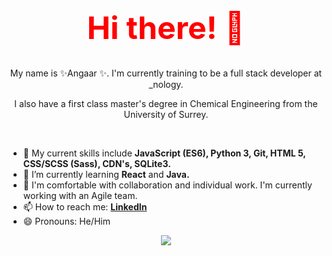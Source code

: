 <h1 align="center" style="color:red; font-size:50px;">  Hi there! 👋 </h1> 

<p align="center"> My name is ✨Angaar ✨. I'm currently training to be a full stack developer at _nology. </p>

<p align="center"> I also have a first class master's degree in Chemical Engineering from the University of Surrey. </p> 
<br> 

- 🔭 My current skills include **JavaScript (ES6), Python 3, Git, HTML 5, CSS/SCSS (Sass), CDN's, SQLite3.** 
- 🌱 I’m currently learning **React** and **Java.** 
- 👯 I'm comfortable with collaboration and individual work. I'm currently working with an Agile team.    
- 📫 How to reach me: **[LinkedIn](https://www.linkedin.com/in/angaar-uriakhil-1723a71b4/)** 
- 😄 Pronouns: He/Him </li> 


<p align="center">
<a href="https://github.com/anuraghazra/github-readme-stats">
  <img src="https://github-readme-stats.vercel.app/api?username=angaar96&show_icons=true&theme=tokyonight"/>
</a>
</p> 
